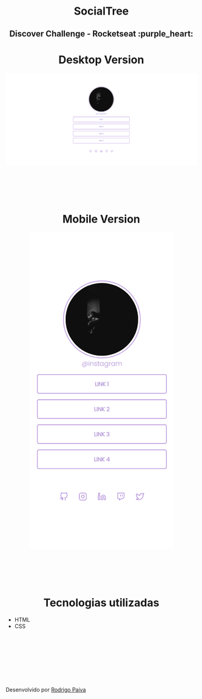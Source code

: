 <h1 align="center">SocialTree</h1>
<h2 align="center">Discover Challenge - Rocketseat :purple_heart:</h2> 

<h1 align="center">Desktop Version</h1>

<img src="./assets/screenshots/desktop.png">




<br><br><br><br>
<h1 align="center">Mobile Version</h1>
<div align= "center">
  <img  src="./assets/screenshots/mobile.png">
</div>


<br><br><br><br>
<h1 align="center">Tecnologias utilizadas</h1>

* HTML
* CSS

<br><br><br><br><br><br><br><br>
Desenvolvido por [Rodrigo Paiva](https://github.com/rdg-404)
